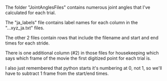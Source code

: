 The folder "JointAnglesFiles" contains numerous joint angles that I've calculated for each trial.

The "ja_labels" file contains label names for each column in the "...xyz_ja.txt" files.

The other 2 files contain rows that include the filename and start and end times for each stride.

There is one additional column (#2) in those files for housekeeping which says which frame of the movie the 
first digitized point for each trial is.

I also just remembered that python starts it's numbering at 0, not 1, so we'll have to subtract 
1 frame from the start/end times.
